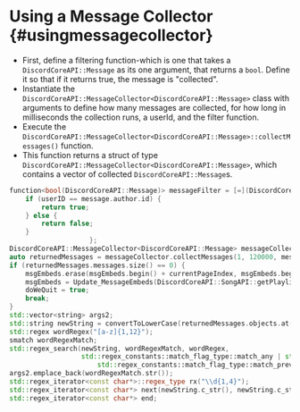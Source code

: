 Using a Message Collector {#usingmessagecollector}
============
- First, define a filtering function-which is one that takes a `DiscordCoreAPI::Message` as its one argument, that returns a `bool`. Define it so that if it returns true, the message is "collected".
- Instantiate the `DiscordCoreAPI::MessageCollector<DiscordCoreAPI::Message>` class with arguments to define how many messages are collected, for how long in milliseconds the collection runs, a userId, and the filter function.
- Execute the `DiscordCoreAPI::MessageCollector<DiscordCoreAPI::Message>::collectMessages()` function.
- This function returns a struct of type `DiscordCoreAPI::MessageCollector<DiscordCoreAPI::Message>`, which contains a vector of collected `DiscordCoreAPI::Message`s.
 
```cpp
function<bool(DiscordCoreAPI::Message)> messageFilter = [=](DiscordCoreAPI::Message message)-> bool {
	if (userID == message.author.id) {
		return true;
	} else {
		return false;
	}
                    };
DiscordCoreAPI::MessageCollector<DiscordCoreAPI::Message> messageCollector;
auto returnedMessages = messageCollector.collectMessages(1, 120000, messageFilter);
if (returnedMessages.messages.size() == 0) {
	msgEmbeds.erase(msgEmbeds.begin() + currentPageIndex, msgEmbeds.begin() + currentPageIndex + 1);
	msgEmbeds = Update_MessageEmbeds(DiscordCoreAPI::SongAPI::getPlaylist(guild.id), discordGuild, newEvent, args.eventData, currentPageIndex);
	doWeQuit = true;
	break;
}
std::vector<string> args2;
std::string newString = convertToLowerCase(returnedMessages.objects.at(0).content);
std::regex wordRegex("[a-z]{1,12}");
smatch wordRegexMatch;
std::regex_search(newString, wordRegexMatch, wordRegex,
				  std::regex_constants::match_flag_type::match_any | std::regex_constants::match_flag_type::match_not_null |
					  std::regex_constants::match_flag_type::match_prev_avail);
args2.emplace_back(wordRegexMatch.str());
std::regex_iterator<const char*>::regex_type rx("\\d{1,4}");
std::regex_iterator<const char*> next(newString.c_str(), newString.c_str() + strlen(newString.c_str()), rx);
std::regex_iterator<const char*> end;
```